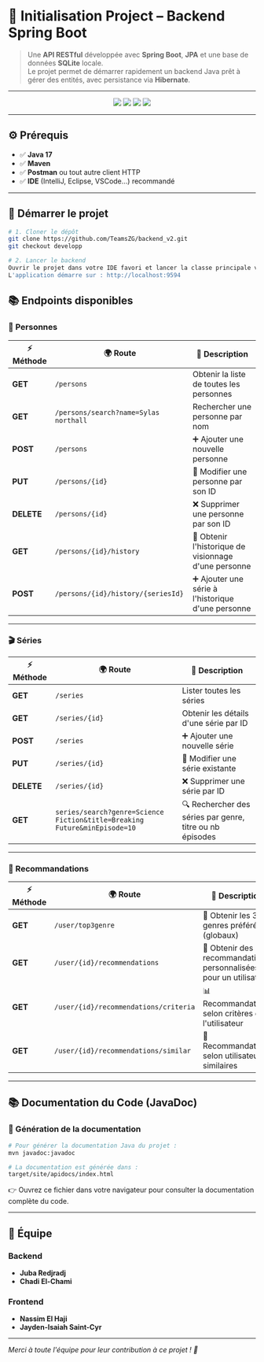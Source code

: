 # 🚀 Initialisation Project – Backend Spring Boot

> Une **API RESTful** développée avec **Spring Boot**, **JPA** et une base de données **SQLite** locale.  
> Le projet permet de démarrer rapidement un backend Java prêt à gérer des entités, avec persistance via **Hibernate**.

---

<p align="center">
  <img src="https://img.shields.io/badge/Java-17-blue?style=for-the-badge&logo=openjdk" />
  <img src="https://img.shields.io/badge/Spring Boot-3.5.5-brightgreen?style=for-the-badge&logo=springboot" />
  <img src="https://img.shields.io/badge/SQLite-DB-blue?style=for-the-badge&logo=sqlite" />
  <img src="https://img.shields.io/badge/Postman-Test-orange?style=for-the-badge&logo=postman" />
</p>

---

## ⚙️ Prérequis

- ✅ **Java 17**  
- ✅ **Maven**  
- ✅ **Postman** ou tout autre client HTTP  
- ✅ **IDE** (IntelliJ, Eclipse, VSCode...) recommandé  

---

## 🚀 Démarrer le projet

```bash
# 1. Cloner le dépôt
git clone https://github.com/TeamsZG/backend_v2.git
git checkout developp

# 2. Lancer le backend
Ouvrir le projet dans votre IDE favori et lancer la classe principale via le bouton Run  
L'application démarre sur : http://localhost:9594
```
## 📚 Endpoints disponibles

### 👤 Personnes

| ⚡ Méthode | 🌍 Route                          | 📝 Description                                             |
|-----------|----------------------------------|------------------------------------------------------------|
| **GET**   | `/persons`                       | Obtenir la liste de toutes les personnes                   |
| **GET**   | `/persons/search?name=Sylas northall`      | Rechercher une personne par nom                            |
| **POST**  | `/persons`                       | ➕ Ajouter une nouvelle personne                            |
| **PUT**   | `/persons/{id}`                  | 🔄 Modifier une personne par son ID                        |
| **DELETE**| `/persons/{id}`                  | ❌ Supprimer une personne par son ID                       |
| **GET**   | `/persons/{id}/history`          | 📜 Obtenir l'historique de visionnage d'une personne       |
| **POST**  | `/persons/{id}/history/{seriesId}` | ➕ Ajouter une série à l'historique d'une personne         |

---

### 🎬 Séries

| ⚡ Méthode | 🌍 Route                                               | 📝 Description                                             |
|-----------|--------------------------------------------------------|------------------------------------------------------------|
| **GET**   | `/series`                                              | Lister toutes les séries                                  |
| **GET**   | `/series/{id}`                                         | Obtenir les détails d'une série par ID                    |
| **POST**  | `/series`                                              | ➕ Ajouter une nouvelle série                              |
| **PUT**   | `/series/{id}`                                         | 🔄 Modifier une série existante                           |
| **DELETE**| `/series/{id}`                                         | ❌ Supprimer une série par ID                             |
| **GET**   | `series/search?genre=Science Fiction&title=Breaking Future&minEpisode=10` | 🔍 Rechercher des séries par genre, titre ou nb épisodes  |

---

### 🤖 Recommandations

| ⚡ Méthode | 🌍 Route                                 | 📝 Description                                                       |
|-----------|------------------------------------------|----------------------------------------------------------------------|
| **GET**   | `/user/top3genre`                        | 🎯 Obtenir les 3 genres préférés (globaux)                          |
| **GET**   | `/user/{id}/recommendations`             | 🤝 Obtenir des recommandations personnalisées pour un utilisateur   |
| **GET**   | `/user/{id}/recommendations/criteria`    | 📊 Recommandations selon critères de l'utilisateur                  |
| **GET**   | `/user/{id}/recommendations/similar`     | 🧠 Recommandations selon utilisateurs similaires                    |

---

## 📚 Documentation du Code (JavaDoc)
### 🔹 Génération de la documentation
```bash
# Pour générer la documentation Java du projet :
mvn javadoc:javadoc

# La documentation est générée dans :
target/site/apidocs/index.html
```
👉 Ouvrez ce fichier dans votre navigateur pour consulter la documentation complète du code.

---

## 👥 Équipe

### Backend

- **Juba Redjradj**  
- **Chadi El-Chami**  

### Frontend

- **Nassim El Haji**  
- **Jayden-Isaiah Saint-Cyr**  

---

*Merci à toute l'équipe pour leur contribution à ce projet ! 🚀*




